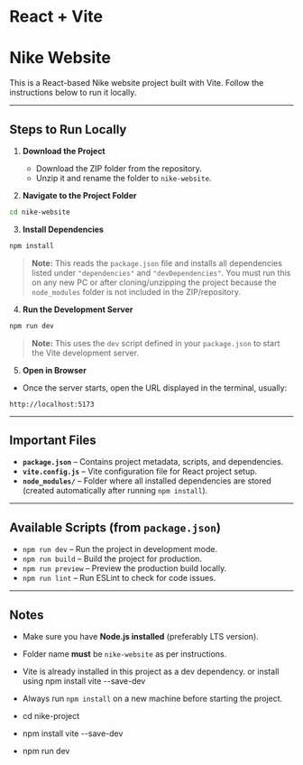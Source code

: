 # React + Vite

# Nike Website

This is a React-based Nike website project built with Vite. Follow the instructions below to run it locally.

---

## Steps to Run Locally

1. **Download the Project**
   - Download the ZIP folder from the repository.
   - Unzip it and rename the folder to `nike-website`.

2. **Navigate to the Project Folder**
```bash
cd nike-website
```

3. **Install Dependencies**
```bash
npm install
```
> **Note:** This reads the `package.json` file and installs all dependencies listed under `"dependencies"` and `"devDependencies"`. You must run this on any new PC or after cloning/unzipping the project because the `node_modules` folder is not included in the ZIP/repository.

4. **Run the Development Server**
```bash
npm run dev
```
> **Note:** This uses the `dev` script defined in your `package.json` to start the Vite development server.

5. **Open in Browser**
- Once the server starts, open the URL displayed in the terminal, usually:
```
http://localhost:5173
```

---

## Important Files

- **`package.json`** – Contains project metadata, scripts, and dependencies.  
- **`vite.config.js`** – Vite configuration file for React project setup.  
- **`node_modules/`** – Folder where all installed dependencies are stored (created automatically after running `npm install`).  

---

## Available Scripts (from `package.json`)

- `npm run dev` – Run the project in development mode.  
- `npm run build` – Build the project for production.  
- `npm run preview` – Preview the production build locally.  
- `npm run lint` – Run ESLint to check for code issues.

---

## Notes

- Make sure you have **Node.js installed** (preferably LTS version).  
- Folder name **must** be `nike-website` as per instructions.  
- Vite is already installed in this project as a dev dependency.  or install using  npm install vite --save-dev
- Always run `npm install` on a new machine before starting the project.


- cd nike-project
- npm install vite --save-dev
- npm run dev

